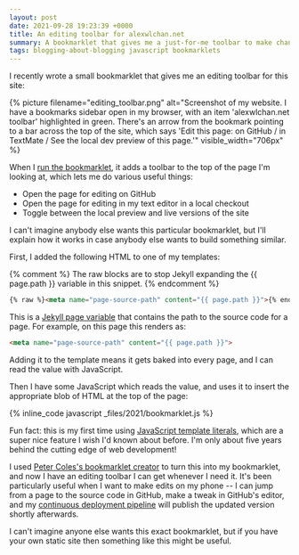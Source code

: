 ```yaml
---
layout: post
date: 2021-09-28 19:23:39 +0000
title: An editing toolbar for alexwlchan.net
summary: A bookmarklet that gives me a just-for-me toolbar to make changes to this site.
tags: blogging-about-blogging javascript bookmarklets
---
```


I recently wrote a small bookmarklet that gives me an editing toolbar for this site:

{%
  picture
  filename="editing_toolbar.png"
  alt="Screenshot of my website. I have a bookmarks sidebar open in my browser, with an item 'alexwlchan.net toolbar' highlighted in green. There's an arrow from the bookmark pointing to a bar across the top of the site, which says 'Edit this page: on GitHub / in TextMate / See the local dev preview of this page.'"
  visible_width="706px"
%}

When I <a href="javascript:(function()%7Bvar%20sourcePath%20%3D%20document.querySelector(%22meta%5Bname%3Dpage-source-path%5D%22).attributes%5B%22content%22%5D.value%3Bif%20(document.location.href.startsWith(%22https%3A%2F%2Falexwlchan.net%2F%22))%20%7Bvar%20altEnvironment%20%3D%20%22local%20dev%20preview%22%3Bvar%20altUrl%20%3D%20document.location.href.replace(%22https%3A%2F%2Falexwlchan.net%2F%22%2C%20%22http%3A%2F%2Flocalhost%3A5757%2F%22)%3B%7D%20else%20%7Bvar%20altEnvironment%20%3D%20%22live%20version%22%3Bvar%20altUrl%20%3D%20document.location.href.replace(%22http%3A%2F%2Flocalhost%3A5757%2F%22%2C%20%22https%3A%2F%2Falexwlchan.net%2F%22)%3B%7D%2F*%20See%20https%3A%2F%2Fstackoverflow.com%2Fq%2F9038625%2F1558022%20*%2Fvar%20iOS%20%3D%20%5B'iPad%20Simulator'%2C'iPhone%20Simulator'%2C'iPod%20Simulator'%2C'iPad'%2C'iPhone'%2C'iPod'%5D.includes(navigator.platform)%20%7C%7C%20(navigator.userAgent.includes(%22Mac%22)%20%26%26%20%22ontouchend%22%20in%20document)%3Bif%20(iOS)%20%7Bdocument.querySelector(%22body%22).innerHTML%20%3D%20%60%3Carticle%20style%3D%22padding-bottom%3A%208px%3B%20padding-top%3A%208px%3B%22%3EEdit%20this%20page%3A%26nbsp%3B%3Cul%20class%3D%22dot_list%22%20style%3D%22display%3A%20inline-block%3B%20margin%3A%200%3B%22%3E%3Cli%3E%3Ca%20href%3D%22https%3A%2F%2Fgithub.com%2Falexwlchan%2Falexwlchan.net%2Fblob%2Flive%2Fsrc%2F%24%7BsourcePath%7D%22%3Eon%20GitHub%3C%2Fa%3E%3C%2Fli%3E%3C%2Ful%3E%3C%2Farticle%3E%60%20%2B%20document.querySelector(%22body%22).innerHTML%3B%7D%20else%20%7Bdocument.querySelector(%22body%22).innerHTML%20%3D%20%60%3Carticle%20style%3D%22padding-bottom%3A%208px%3B%20padding-top%3A%208px%3B%22%3EEdit%20this%20page%3A%26nbsp%3B%3Cul%20class%3D%22dot_list%22%20style%3D%22display%3A%20inline-block%3B%20margin%3A%200%3B%22%3E%3Cli%3E%3Ca%20href%3D%22https%3A%2F%2Fgithub.com%2Falexwlchan%2Falexwlchan.net%2Fblob%2Flive%2Fsrc%2F%24%7BsourcePath%7D%22%3Eon%20GitHub%3C%2Fa%3E%3C%2Fli%3E%3Cli%3E%3Ca%20href%3D%22txmt%3A%2F%2Fopen%3Furl%3Dfile%3A%2F%2F~%2Frepos%2Falexwlchan.net%2Fsrc%2F%24%7BsourcePath%7D%22%3Ein%20TextMate%3C%2Fa%3E%3C%2Fli%3E%3C%2Ful%3E%26nbsp%3B%2F%26nbsp%3BSee%20the%20%3Ca%20href%3D%22%24%7BaltUrl%7D%22%3E%24%7BaltEnvironment%7D%3C%2Fa%3E%20of%20this%20page%3C%2Farticle%3E%60%20%2B%20document.querySelector(%22body%22).innerHTML%3B%7D%7D)()">run the bookmarklet</a>, it adds a toolbar to the top of the page I'm looking at, which lets me do various useful things:

*   Open the page for editing on GitHub
*   Open the page for editing in my text editor in a local checkout
*   Toggle between the local preview and live versions of the site

I can't imagine anybody else wants this particular bookmarklet, but I'll explain how it works in case anybody else wants to build something similar.

First, I added the following HTML to one of my templates:

{% comment %}
The raw blocks are to stop Jekyll expanding the {{ page.path }} variable in this snippet.
{% endcomment %}

```html
{% raw %}<meta name="page-source-path" content="{{ page.path }}">{% endraw %}
```

This is a <a href="https://jekyllrb.com/docs/variables/#page-variables">Jekyll page variable</a> that contains the path to the source code for a page.
For example, on this page this renders as:

```html
<meta name="page-source-path" content="{{ page.path }}">
```

Adding it to the template means it gets baked into every page, and I can read the value with JavaScript.

Then I have some JavaScript which reads the value, and uses it to insert the appropriate blob of HTML at the top of the page:

{% inline_code javascript _files/2021/bookmarklet.js %}

Fun fact: this is my first time using [JavaScript template literals](https://developer.mozilla.org/en-US/docs/Web/JavaScript/Reference/Template_literals), which are a super nice feature I wish I'd known about before.
I'm only about five years behind the cutting edge of web development!

I used [Peter Coles's bookmarklet creator](https://mrcoles.com/bookmarklet/) to turn this into my bookmarklet, and now I have an editing toolbar I can get whenever I need it.
It's been particularly useful when I want to make edits on my phone -- I can jump from a page to the source code in GitHub, make a tweak in GitHub's editor, and my [continuous deployment pipeline](/about-the-site/) will publish the updated version shortly afterwards.

I can't imagine anyone else wants this exact bookmarklet, but if you have your own static site then something like this might be useful.
